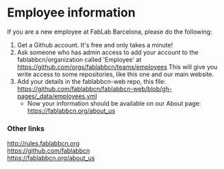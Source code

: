# Employee information


If you are a new employee at FabLab Barcelona, please do the following:
1. Get a Github account. It's free and only takes a minute!
1. Ask someone who has admin access to add your account to the fablabbcn/organization called 'Employee' at https://github.com/orgs/fablabbcn/teams/employees This will give you write access to some repositories, like this one and our main website.
1. Add your details in the fablabbcn-web repo, this file: https://github.com/fablabbcn/fablabbcn-web/blob/gh-pages/_data/employees.yml 
   * Now your information should be available on our About page: https://fablabbcn.org/about_us 







### Other links
http://rules.fablabbcn.org  
https://github.com/fablabbcn  
https://fablabbcn.org/about_us
